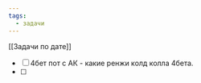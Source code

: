 ```yaml
---
tags:
  - задачи
---
```

[[Задачи по дате]]

- [ ] 4бет пот с АК - какие ренжи колд колла 4бета.
- [ ] 
